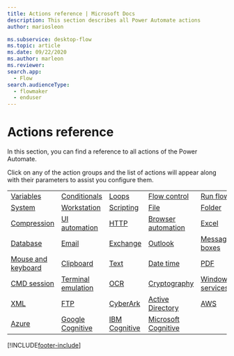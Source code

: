 ```yaml
---
title: Actions reference | Microsoft Docs
description: This section describes all Power Automate actions
author: mariosleon

ms.subservice: desktop-flow
ms.topic: article
ms.date: 09/22/2020
ms.author: marleon
ms.reviewer:
search.app: 
  - Flow
search.audienceType: 
  - flowmaker
  - enduser
---
```


# Actions reference



In this section, you can find a reference to all actions of the Power Automate. 

Click on any of the action groups and the list of actions will appear along with their parameters to assist you configure them.

||||||
|-----|-----|-----|-----|-----|
|[Variables](actions-reference/variables.md)|[Conditionals](actions-reference/conditionals.md)|[Loops](actions-reference/loops.md)|[Flow control](actions-reference/flowcontrol.md)|[Run flow](actions-reference/runflow.md)|
|[System](actions-reference/system.md)|[Workstation](actions-reference/workstation.md)|[Scripting](actions-reference/scripting.md)|[File](actions-reference/file.md)|[Folder](actions-reference/folder.md)|
|[Compression](actions-reference/compression.md)|[UI automation](actions-reference/uiautomation.md)|[HTTP](actions-reference/web.md)|[Browser automation](actions-reference/webautomation.md)|[Excel](actions-reference/excel.md)|
|[Database](actions-reference/database.md)|[Email](actions-reference/email.md)|[Exchange](actions-reference/exchange.md)|[Outlook](actions-reference/outlook.md)|[Message boxes](actions-reference/display.md)|
|[Mouse and keyboard](actions-reference/mouseandkeyboard.md)|[Clipboard](actions-reference/clipboard.md)|[Text](actions-reference/text.md)|[Date time](actions-reference/datetime.md)|[PDF](actions-reference/pdf.md)|
|[CMD session](actions-reference/cmd.md)|[Terminal emulation](actions-reference/terminalemulation.md)|[OCR](actions-reference/ocr.md)|[Cryptography](actions-reference/cryptography.md)|[Windows services](actions-reference/services.md)|
|[XML](actions-reference/xml.md)|[FTP](actions-reference/ftp.md)|[CyberArk](actions-reference/cyberark.md)|[Active Directory](actions-reference/activedirectory.md)|[AWS](actions-reference/aws.md)|
|[Azure](actions-reference/azure.md)|[Google Cognitive](actions-reference/googlecognitive.md)|[IBM Cognitive](actions-reference/ibmcognitive.md)|[Microsoft Cognitive](actions-reference/microsoftcognitive.md)|

[!INCLUDE[footer-include](../includes/footer-banner.md)]
